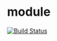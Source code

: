# module

[![Build Status](https://travis-ci.org/vol4/module.svg?branch=master)](https://travis-ci.org/vol4/module)